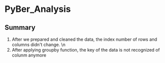 # PyBer_Analysis

## Summary 
1. After we prepared and cleaned the data, the index number of rows and columns didn't change. \n
2. After applying groupby function, the key of the data is not recognized of colunm anymore
